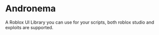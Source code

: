 # Andronema
A Roblox UI Library you can use for your scripts, both roblox studio and exploits are supported.
